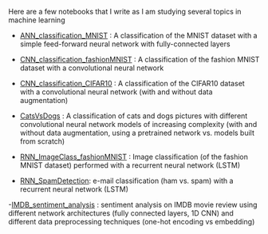 Here are a few notebooks that I write as I am studying several topics in machine learning

- [ANN_classification_MNIST](https://github.com/andreavittino/colab_notebooks/blob/main/ANN_classification_MNIST.ipynb) : A classification of the MNIST dataset with a simple feed-forward neural network with fully-connected layers

- [CNN_classification_fashionMNIST](https://github.com/andreavittino/colab_notebooks/blob/main/CNN_classification_fashionMNIST.ipynb) : A classification of the fashion MNIST dataset with a convolutional neural network

- [CNN_classification_CIFAR10](https://github.com/andreavittino/colab_notebooks/blob/main/CNN_classification_CIFAR10.ipynb) : A classification of the CIFAR10 dataset with a convolutional neural network (with and without data augmentation)

- [CatsVsDogs](https://github.com/andreavittino/colab_notebooks/blob/main/CatsVsDogs.ipynb) : A classification of cats and dogs pictures with different convolutional neural network models of increasing complexity (with and without data augmentation, using a pretrained network vs. models built from scratch)

- [RNN_ImageClass_fashionMNIST](https://github.com/andreavittino/colab_notebooks/blob/main/RNN_ImageClass_fashionMNIST.ipynb) : Image classification (of the fashion MNIST dataset) performed with a recurrent neural network (LSTM)

- [RNN_SpamDetection](https://github.com/andreavittino/colab_notebooks/blob/main/RNN_SpamDetection.ipynb): e-mail classification (ham vs. spam) with a recurrent neural network (LSTM)

-[IMDB_sentiment_analysis](https://github.com/andreavittino/colab_notebooks/blob/main/IMDB_sentiment_analysis.ipynb) : sentiment analysis on IMDB movie review using different network architectures (fully connected layers, 1D CNN) and different data preprocessing techniques (one-hot encoding vs embedding)
